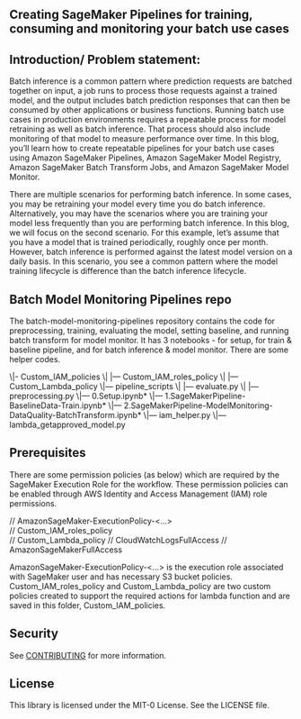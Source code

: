 
## Creating SageMaker Pipelines for training, consuming and monitoring your batch use cases

## Introduction/ Problem statement:

Batch inference is a common pattern where prediction requests are batched together on input, a job runs to process those requests against a trained model, and the output includes batch prediction responses that can then be consumed by other applications or business functions. Running batch use cases in production environments requires a repeatable process for model retraining as well as batch inference. That process should also include monitoring of that model to measure performance over time. In this blog, you’ll learn how to create repeatable pipelines for your batch use cases using Amazon SageMaker Pipelines, Amazon SageMaker Model Registry, Amazon SageMaker Batch Transform Jobs, and Amazon SageMaker Model Monitor.

There are multiple scenarios for performing batch inference. In some cases, you may be retraining your model every time you do batch inference. Alternatively, you may have the scenarios where you are training your model less frequently than you are performing batch inference. In this blog, we will focus on the second scenario. For this example, let’s assume that you have a model that is trained periodically, roughly once per month. However, batch inference is performed against the latest model version on a daily basis. In this scenario, you see a common pattern where the model training lifecycle is difference than the batch inference lifecycle.

## Batch Model Monitoring Pipelines repo

The batch-model-monitoring-pipelines repository contains the code for preprocessing, training, evaluating the model, setting baseline, and running batch transform for model monitor. It has 3 notebooks - for setup, for train & baseline pipeline, and for batch inference & model monitor. There are some helper codes.

\\|- Custom_IAM_policies
\\| |— Custom_IAM_roles_policy
\\| |— Custom_Lambda_policy
\\|— pipeline_scripts
\\| |— evaluate.py
\\| |— preprocessing.py
\\|— 0.Setup.ipynb*
\\|— 1.SageMakerPipeline-BaselineData-Train.ipynb*
\\|— 2.SageMakerPipeline-ModelMonitoring-DataQuality-BatchTransform.ipynb*
\\|— iam_helper.py
\\|— lambda_getapproved_model.py

## Prerequisites

There are some permission policies (as below) which are required by the SageMaker Execution Role for the workflow. These permission policies can be enabled through AWS Identity and Access Management (IAM) role permissions. 

// AmazonSageMaker-ExecutionPolicy-<...>	
// Custom_IAM_roles_policy	
// Custom_Lambda_policy	
// CloudWatchLogsFullAccess
// AmazonSageMakerFullAccess

AmazonSageMaker-ExecutionPolicy-<...> is the execution role associated with SageMaker user and has necessary S3 bucket policies. Custom_IAM_roles_policy and Custom_Lambda_policy are two custom policies created to support the required actions for lambda function and are saved in this folder, Custom_IAM_policies.

## Security

See [CONTRIBUTING](CONTRIBUTING.md#security-issue-notifications) for more information.

## License

This library is licensed under the MIT-0 License. See the LICENSE file.

